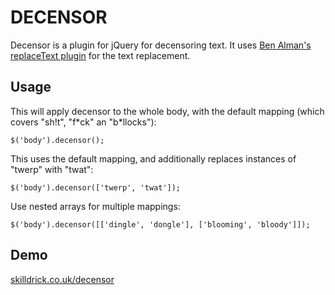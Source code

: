DECENSOR
========

Decensor is a plugin for jQuery for decensoring text. It uses [Ben Alman's
replaceText plugin](http://benalman.com/projects/jquery-replacetext-plugin/)
for the text replacement.

Usage
-----

This will apply decensor to the whole body, with the default mapping (which
covers "sh!t", "f\*ck" an "b\*llocks"):

    $('body').decensor();

This uses the default mapping, and additionally replaces instances of "twerp"
with "twat":

    $('body').decensor(['twerp', 'twat']);

Use nested arrays for multiple mappings:

    $('body').decensor([['dingle', 'dongle'], ['blooming', 'bloody']]);

Demo
----

[skilldrick.co.uk/decensor](http://skilldrick.co.uk/decensor/)
